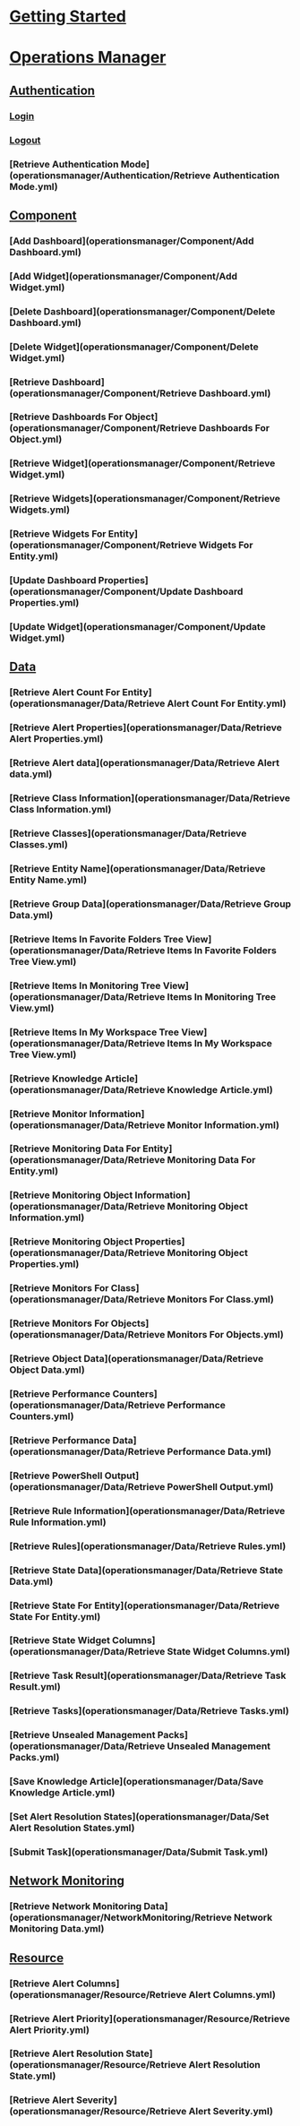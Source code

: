 # [Getting Started](../index.md)
# [Operations Manager](../docs-ref-conceptual/operationsmanager/index.md)
## [Authentication](operationsmanager/Authentication.yml)
### [Login](operationsmanager/Authentication/Login.yml)
### [Logout](operationsmanager/Authentication/Logout.yml)
### [Retrieve Authentication Mode](operationsmanager/Authentication/Retrieve Authentication Mode.yml)
## [Component](operationsmanager/Component.yml)
### [Add Dashboard](operationsmanager/Component/Add Dashboard.yml)
### [Add Widget](operationsmanager/Component/Add Widget.yml)
### [Delete Dashboard](operationsmanager/Component/Delete Dashboard.yml)
### [Delete Widget](operationsmanager/Component/Delete Widget.yml)
### [Retrieve Dashboard](operationsmanager/Component/Retrieve Dashboard.yml)
### [Retrieve Dashboards For Object](operationsmanager/Component/Retrieve Dashboards For Object.yml)
### [Retrieve Widget](operationsmanager/Component/Retrieve Widget.yml)
### [Retrieve Widgets](operationsmanager/Component/Retrieve Widgets.yml)
### [Retrieve Widgets For Entity](operationsmanager/Component/Retrieve Widgets For Entity.yml)
### [Update Dashboard Properties](operationsmanager/Component/Update Dashboard Properties.yml)
### [Update Widget](operationsmanager/Component/Update Widget.yml)
## [Data](operationsmanager/Data.yml)
### [Retrieve Alert Count For Entity](operationsmanager/Data/Retrieve Alert Count For Entity.yml)
### [Retrieve Alert Properties](operationsmanager/Data/Retrieve Alert Properties.yml)
### [Retrieve Alert data](operationsmanager/Data/Retrieve Alert data.yml)
### [Retrieve Class Information](operationsmanager/Data/Retrieve Class Information.yml)
### [Retrieve Classes](operationsmanager/Data/Retrieve Classes.yml)
### [Retrieve Entity Name](operationsmanager/Data/Retrieve Entity Name.yml)
### [Retrieve Group Data](operationsmanager/Data/Retrieve Group Data.yml)
### [Retrieve Items In Favorite Folders Tree View](operationsmanager/Data/Retrieve Items In Favorite Folders Tree View.yml)
### [Retrieve Items In Monitoring Tree View](operationsmanager/Data/Retrieve Items In Monitoring Tree View.yml)
### [Retrieve Items In My Workspace Tree View](operationsmanager/Data/Retrieve Items In My Workspace Tree View.yml)
### [Retrieve Knowledge Article](operationsmanager/Data/Retrieve Knowledge Article.yml)
### [Retrieve Monitor Information](operationsmanager/Data/Retrieve Monitor Information.yml)
### [Retrieve Monitoring Data For Entity](operationsmanager/Data/Retrieve Monitoring Data For Entity.yml)
### [Retrieve Monitoring Object Information](operationsmanager/Data/Retrieve Monitoring Object Information.yml)
### [Retrieve Monitoring Object Properties](operationsmanager/Data/Retrieve Monitoring Object Properties.yml)
### [Retrieve Monitors For Class](operationsmanager/Data/Retrieve Monitors For Class.yml)
### [Retrieve Monitors For Objects](operationsmanager/Data/Retrieve Monitors For Objects.yml)
### [Retrieve Object Data](operationsmanager/Data/Retrieve Object Data.yml)
### [Retrieve Performance Counters](operationsmanager/Data/Retrieve Performance Counters.yml)
### [Retrieve Performance Data](operationsmanager/Data/Retrieve Performance Data.yml)
### [Retrieve PowerShell Output](operationsmanager/Data/Retrieve PowerShell Output.yml)
### [Retrieve Rule Information](operationsmanager/Data/Retrieve Rule Information.yml)
### [Retrieve Rules](operationsmanager/Data/Retrieve Rules.yml)
### [Retrieve State Data](operationsmanager/Data/Retrieve State Data.yml)
### [Retrieve State For Entity](operationsmanager/Data/Retrieve State For Entity.yml)
### [Retrieve State Widget Columns](operationsmanager/Data/Retrieve State Widget Columns.yml)
### [Retrieve Task Result](operationsmanager/Data/Retrieve Task Result.yml)
### [Retrieve Tasks](operationsmanager/Data/Retrieve Tasks.yml)
### [Retrieve Unsealed Management Packs](operationsmanager/Data/Retrieve Unsealed Management Packs.yml)
### [Save Knowledge Article](operationsmanager/Data/Save Knowledge Article.yml)
### [Set Alert Resolution States](operationsmanager/Data/Set Alert Resolution States.yml)
### [Submit Task](operationsmanager/Data/Submit Task.yml)
## [Network Monitoring](operationsmanager/NetworkMonitoring.yml)
### [Retrieve Network Monitoring Data](operationsmanager/NetworkMonitoring/Retrieve Network Monitoring Data.yml)
## [Resource](operationsmanager/Resource.yml)
### [Retrieve Alert Columns](operationsmanager/Resource/Retrieve Alert Columns.yml)
### [Retrieve Alert Priority](operationsmanager/Resource/Retrieve Alert Priority.yml)
### [Retrieve Alert Resolution State](operationsmanager/Resource/Retrieve Alert Resolution State.yml)
### [Retrieve Alert Severity](operationsmanager/Resource/Retrieve Alert Severity.yml)
